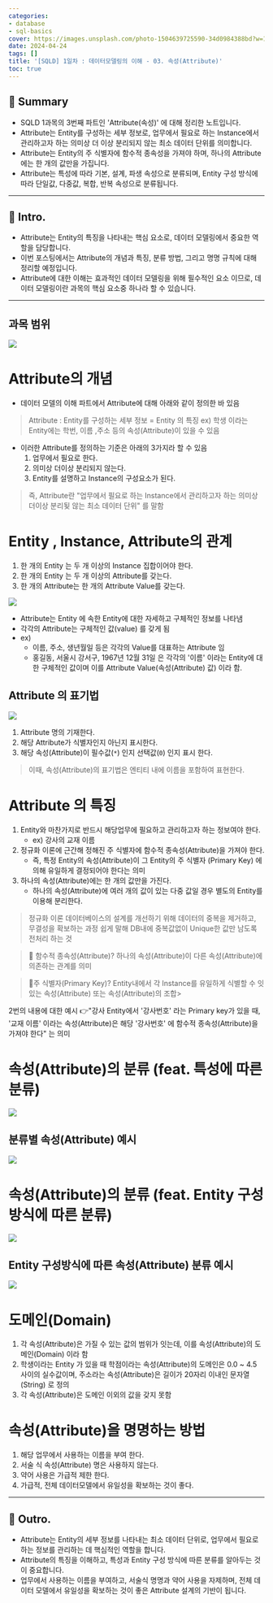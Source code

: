 ```yaml
---
categories:
- database
- sql-basics
cover: https://images.unsplash.com/photo-1504639725590-34d0984388bd?w=1920&h=1080&fit=crop
date: 2024-04-24
tags: []
title: '[SQLD] 1일차 : 데이터모델링의 이해 - 03. 속성(Attribute)'
toc: true
---
```

## 🚦 Summary
- SQLD 1과목의 3번째 파트인 'Attribute(속성)' 에 대해 정리한 노트입니다.
- Attribute는 Entity를 구성하는 세부 정보로, 업무에서 필요로 하는 Instance에서 관리하고자 하는 의미상 더 이상 분리되지 않는 최소 데이터 단위를 의미합니다.
- Attribute는 Entity의 주 식별자에 함수적 종속성을 가져야 하며, 하나의 Attribute에는 한 개의 값만을 가집니다.
- Attribute는 특성에 따라 기본, 설계, 파생 속성으로 분류되며, Entity 구성 방식에 따라 단일값, 다중값, 복합, 반복 속성으로 분류됩니다.

---


## 📌 Intro.
- Attribute는 Entity의 특징을 나타내는 핵심 요소로, 데이터 모델링에서 중요한 역할을 담당합니다.
- 이번 포스팅에서는 Attribute의 개념과 특징, 분류 방법, 그리고 명명 규칙에 대해 정리할 예정입니다.
- Attribute에 대한 이해는 효과적인 데이터 모델링을 위해 필수적인 요소 이므로, 데이터 모델링이란 과목의 핵심 요소중 하나라 할 수 있습니다.

---


## 과목 범위
![](https://i.imgur.com/sAOM6ba.png)

# Attribute의 개념
- 데이터 모델의 이해 파트에서 Attribute에 대해 아래와 같이 정의한 바 있음

> Attribute : Entity를 구성하는 세부 정보 = Entity 의 특징
> ex) 학생 이라는 Entity에는 학번, 이름 ,주소 등의 속성(Attribute)이 있을 수 있음

- 이러한 Attribute를 정의하는 기준은 아래의 3가지라 할 수 있음
	1. 업무에서 필요로 한다.
	2. 의미상 더이상 분리되지 않는다.
	3. Entity를 설명하고 Instance의 구성요소가 된다.

> 즉, Attribute란 "업무에서 필요로 하는 Instance에서 관리하고자 하는 의미상 더이상 분리됮 않는 최소 데이터 단위" 를 말함

# Entity , Instance, Attribute의 관계
1. 한 개의 Entity 는 두 개 이상의 Instance 집합이어야 한다.
2. 한 개의 Entity 는 두 개 이상의 Attribute를 갖는다.
3. 한 개의 Attribute는 한 개의 Attribute Value를 갖는다.

![](https://i.imgur.com/VDl2FDI.png)

- Attribute는 Entity 에 속한 Entity에 대한 자세하고 구체적인 정보를 나타냄
- 각각의 Attribute는 구체적인 값(value) 를 갖게 됨
- ex) 
	- 이름, 주소, 생년월일 등은 각각의 Value를 대표하는 Attribute 임
	- 홍길동, 서울시 강서구, 1967년 12월 31일 은 각각의 '이름' 이라는 Entity에 대한 구체적인 값이며 이를 Attribute Value(속성(Attribute) 값) 이라 함.

## Attribute 의 표기법
![](https://i.imgur.com/W6MLmzJ.png)

1. Attribute  명의 기재한다.
2. 해당 Attribute가 식별자인지 아닌지 표시한다.
3. 해당 속성(Attribute)이 필수값(`*`) 인지 선택값(`0`) 인지 표시 한다.

> 이때, 속성(Attribute)의 표기법은 엔티티 내에 이름을 포함하여 표현한다.

# Attribute 의 특징
1. Entity와 마찬가지로 반드시 해당업무에 필요하고 관리하고자 하는 정보여야 한다.
   - ex) 강사의 교재 이름
2. 정규화 이론에 근간해 정해진 주 식별자에 함수적 종속성(Attribute)을 가져야 한다.
   - 즉, 특정 Entity의 속성(Attribute)이 그 Entity의 주 식별자 (Primary Key) 에 의해 유일하게 결정되어야 한다는 의미
3. 하나의 속성(Attribute)에는 한 개의 값만을 가진다. 
   - 하나의 속성(Attribute)에 여러 개의 값이 있는 다중 값일 경우 별도의 Entity를 이용해 분리한다.

> 정규화 이론 
> 데이터베이스의 설계를 개선하기 위해 데이터의 중복을 제거하고, 무결성을 확보하는 과정
> 쉽게 말해 DB내에 중복값없이 Unique한 값만 남도록 전처리 하는 것

> 🤔 함수적 종속성(Attribute)?
> 하나의 속성(Attribute)이 다른 속성(Attribute)에 의존하는 관계를 의미

>  🤔주 식별자(Primary Key)?
>  Entity내에서 각 Instance를 유일하게 식별할 수 잇있는 속성(Attribute) 또는 속성(Attribute)의 조합>  

2번의 내용에 대한 예시
 👉"강사 Entity에서 '강사번호' 라는 Primary key가 있을 때, '교재 이름' 이라는 속성(Attribute)은 해당 '강사번호' 에 함수적 종속성(Attribute)을 가져야 한다" 는 의미

# 속성(Attribute)의 분류 (feat. 특성에 따른 분류)
![](https://i.imgur.com/DrrlCqd.png)

## 분류별 속성(Attribute) 예시
![](https://i.imgur.com/HC7tduQ.png)

# 속성(Attribute)의 분류 (feat. Entity 구성방식에 따른 분류)
![](https://i.imgur.com/KKd4843.png)

## Entity 구성방식에 따른 속성(Attribute) 분류 예시
![](https://i.imgur.com/wXP2EfW.png)

# 도메인(Domain)
1. 각 속성(Attribute)은 가질 수 있는 값의 범위가 잇는데, 이를 속성(Attribute)의 도메인(Domain) 이라 함
2. 학생이라는 Entity 가 있을 때 학점이라는 속성(Attribute)의 도메인은 0.0 ~ 4.5 사이의 실수값이며, 주소라는 속성(Attribute)은 길이가 20자리 이내인 문자열(String) 로 정의
3. 각 속성(Attribute)은 도메인 이외의 값을 갖지 못함

# 속성(Attribute)을 명명하는 방법
1. 해당 업무에서 사용하는 이름을 부여 한다.
2. 서술 식 속성(Attribute) 명은 사용하지 않는다. 
3. 약어 사용은 가급적 제한 한다.
4. 가급적, 전체 데이터모델에서 유일성을 확보하는 것이 좋다.

---


## 🎈 Outro.
- Attribute는 Entity의 세부 정보를 나타내는 최소 데이터 단위로, 업무에서 필요로 하는 정보를 관리하는 데 핵심적인 역할을 합니다.
- Attribute의 특징을 이해하고, 특성과 Entity 구성 방식에 따른 분류를 알아두는 것이 중요합니다.
- 업무에서 사용하는 이름을 부여하고, 서술식 명명과 약어 사용을 자제하며, 전체 데이터 모델에서 유일성을 확보하는 것이 좋은 Attribute 설계의 기반이 됩니다.

